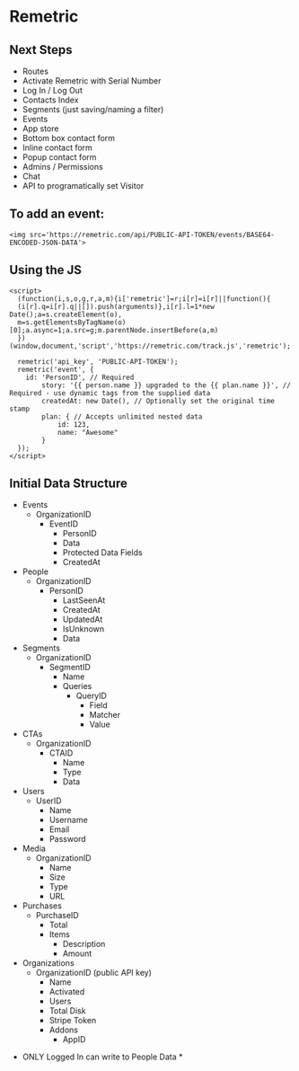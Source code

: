 # Remetric

## Next Steps

- Routes
- Activate Remetric with Serial Number
- Log In / Log Out
- Contacts Index
- Segments (just saving/naming a filter)
- Events
- App store
- Bottom box contact form
- Inline contact form
- Popup contact form
- Admins / Permissions
- Chat
- API to programatically set Visitor

## To add an event:

```
<img src='https://remetric.com/api/PUBLIC-API-TOKEN/events/BASE64-ENCODED-JSON-DATA'>
```

## Using the JS 

```
<script>
  (function(i,s,o,g,r,a,m){i['remetric']=r;i[r]=i[r]||function(){
  (i[r].q=i[r].q||[]).push(arguments)},i[r].l=1*new Date();a=s.createElement(o),
  m=s.getElementsByTagName(o)[0];a.async=1;a.src=g;m.parentNode.insertBefore(a,m)
  })(window,document,'script','https://remetric.com/track.js','remetric');

  remetric('api_key', 'PUBLIC-API-TOKEN');
  remetric('event', {
  	id: 'PersonID', // Required
		story: '{{ person.name }} upgraded to the {{ plan.name }}', // Required - use dynamic tags from the supplied data
		createdAt: new Date(), // Optionally set the original time stamp
		plan: { // Accepts unlimited nested data
			id: 123,
			name: "Awesome"
		}
  });
</script>
```

## Initial Data Structure

- Events
	- OrganizationID
		- EventID
			- PersonID
			- Data
			- Protected Data Fields
			- CreatedAt
- People
	- OrganizationID
		- PersonID
			- LastSeenAt
			- CreatedAt
			- UpdatedAt
			- IsUnknown
			- Data
- Segments
	- OrganizationID
		- SegmentID
			- Name
			- Queries
				- QueryID
					- Field
					- Matcher
					- Value
- CTAs
	- OrganizationID
		- CTAID
			- Name
			- Type
			- Data
- Users
	- UserID
		- Name
		- Username
		- Email
		- Password
- Media
	- OrganizationID
		- Name
		- Size
		- Type
		- URL
- Purchases
	- PurchaseID
		- Total
		- Items
			- Description
			- Amount
- Organizations
	- OrganizationID (public API key)
		- Name
		- Activated
		- Users
		- Total Disk
		- Stripe Token
		- Addons
			- AppID
			
* ONLY Logged In can write to People Data *